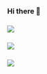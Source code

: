 ### Hi there 👋

### <a href="" target="_blank"><img src="https://img.shields.io/badge/SSAFY7-1428A0?style=flat&logo=samsung&logoColor=ffffff"/></a>
### <a href="https://blog.naver.com/pmis118" target="_blank"><img src="https://img.shields.io/badge/BLOG-03C75A?style=flat&logo=naver&logoColor=ffffff"/></a>
### <a href="" target="_blank"><img src="https://img.shields.io/badge/MAIL-F06B66?style=flat&logo=maildotru&logoColor=ffffff"/></a>

<!--
**jyoungl/jyoungl** is a ✨ _special_ ✨ repository because its `README.md` (this file) appears on your GitHub profile.

Here are some ideas to get you started:

- 🔭 I’m currently working on ...
- 🌱 I’m currently learning ...
- 👯 I’m looking to collaborate on ...
- 🤔 I’m looking for help with ...
- 💬 Ask me about ...
- 📫 How to reach me: ...
- 😄 Pronouns: ...
- ⚡ Fun fact: ...
-->
